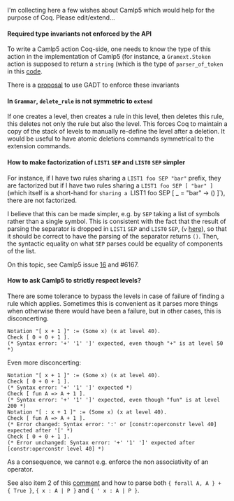 I'm collecting here a few wishes about Camlp5 which would help for the purpose of Coq. Please edit/extend...

#### Required type invariants not enforced by the API

To write a Camlp5 action Coq-side, one needs to know the type of this action in the implementation of Camlp5 (for instance, a `Gramext.Stoken` action is supposed to return a `string` (which is the type of `parser_of_token` in this [code](https://github.com/camlp5/camlp5/blob/ff7703f2f0db80d539ac34403150cc11f909c548/lib/grammar.ml#L849-L855).

There is a [proposal](https://github.com/camlp5/camlp5/pull/15) to use GADT to enforce these invariants

#### In `Grammar`, `delete_rule` is not symmetric to `extend`

If one creates a level, then creates a rule in this level, then deletes this rule, this deletes not only the rule but also the level. This forces Coq to maintain a copy of the stack of levels to manually re-define
the level after a deletion. It would be useful to have atomic deletions commands symmetrical to the extension commands.

#### How to make factorization of `LIST1` `SEP` and `LIST0` `SEP` simpler

For instance, if I have two rules sharing a `LIST1 foo SEP "bar"` prefix, they are factorized but if I have two rules sharing a `LIST1 foo SEP [ "bar" ]` (which itself is a short-hand for `sharing a `LIST1 foo SEP [ _ = "bar" -> () ]`), there are not factorized.

I believe that this can be made simpler, e.g. by `SEP` taking a list of symbols rather than a single symbol. This is consistent with the fact that the result of parsing the separator is dropped in `LIST1` `SEP` and `LIST0` `SEP`,  (`v` [here](https://github.com/camlp5/camlp5/blob/ff7703f2f0db80d539ac34403150cc11f909c548/lib/grammar.ml#L740)), so that it should be correct to have the parsing of the separator returns `()`. Then, the syntactic equality on what `SEP` parses could be equality of components of the list. 

On this topic, see Camlp5 issue [16](https://github.com/camlp5/camlp5/issues/16) and #6167.

#### How to ask Camlp5 to strictly respect levels?

There are some tolerance to bypass the levels in case of failure of finding a rule which applies. Sometimes this is convenient as it parses more things when otherwise there would have been a failure, but in other cases, this is disconcerting.
```coq
Notation "[ x + 1 ]" := (Some x) (x at level 40).
Check [ 0 + 0 + 1 ].
(* Syntax error: '+' '1' ']' expected, even though "+" is at level 50 *)
```
Even more disconcerting:
```coq
Notation "[ x + 1 ]" := (Some x) (x at level 40).
Check [ 0 + 0 + 1 ].
(* Syntax error: '+' '1' ']' expected *)
Check [ fun A => A + 1 ].
(* Syntax error: '+' '1' ']' expected, even though "fun" is at level 200 *)
Notation "[ : x + 1 ]" := (Some x) (x at level 40).
Check [ fun A => A + 1 ].
(* Error changed: Syntax error: ':' or [constr:operconstr level 40] expected after '[' *)
Check [ 0 + 0 + 1 ].
(* Error unchanged: Syntax error: '+' '1' ']' expected after [constr:operconstr level 40] *)
```
As a consequence, we cannot e.g. enforce the non associativity of an operator.

See also item 2 of this [comment](https://github.com/coq/coq/pull/982#issuecomment-346080849) and how to parse both `{ forall A, A } + { True }`, `{ x : A | P }` and `{ ' x : A | P }`.
